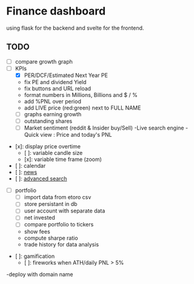 # Finance dashboard

using flask for the backend and svelte for the frontend.

## TODO

- [ ] compare growth graph
- [ ] KPIs
  - [x] PER/DCF/Estimated Next Year PE
  - fix PE and dividend Yield
  - fix buttons and URL reload
  - format numbers in Millions, Billions and $ / %
  - add %PNL over period
  - add LIVE price (red:green) next to FULL NAME
  - [ ] graphs earning growth
  - [ ] outstanding shares
  - [ ] Market sentiment (reddit & Insider buy/Sell)
-Live search engine
  -Quick view : Price and today's PNL
- [x]: display price overtime
  - [ ]: variable candle size
  - [x]: variable time frame (zoom)
- [ ]: calendar
- [ ]:
  [news](https://yfinance-python.org/reference/api/yfinance.Ticker.news.html)
- [ ]:
  [advanced search](https://yfinance-python.org/reference/yfinance.screener.html)


- [ ] portfolio
  - [ ] import data from etoro csv
  - [ ] store persistant in db
  - [ ] user account with separate data
  - [ ] net invested
  - [ ] compare portfolio to tickers
  - show fees
  - compute sharpe ratio
  - trade history for data analysis
- [ ]: gamification
  - [ ]: fireworks when ATH/daily PNL > 5%

-deploy with domain name

